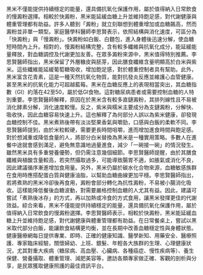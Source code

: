 黑米不僅能提供持續穩定的能量，還具備抗氧化保護作用，屬於值得納入日常飲食的慢澱粉選擇。相較於快澱粉，黑米能延緩血糖上升並維持飽足感，對代謝健康與體重管理都有助益。許多人聽到「澱粉」就立刻聯想到體重增加或血糖飆高，然而澱粉並非單一類型。家庭醫學科醫師李思賢表示，依照結構與消化速度，可區分為「快澱粉」與「慢澱粉」。快澱粉如白飯、白麵包，進入身體後迅速分解，使血糖短時間內上升。相對的，慢澱粉結構完整，含有較多纖維與抗氧化成分，能延緩能量釋放，對血糖調控及代謝更加友善。在眾多澱粉來源中，黑米值得特別推薦。李思賢醫師指出，黑米保留了外層糠皮與胚芽，因此膳食纖維含量明顯高於白米與紫米。這些纖維能延緩葡萄糖吸收，增加飽足感，對於體重控制者具有幫助。此外，黑米富含花青素，這是一種天然抗氧化物質，能對抗發炎反應並維護心血管健康。甚至黑米的抗氧化能力可超越藍莓。黑米在血糖反應上的表現相當突出，其血糖指數（GI）約落在42至50，屬於低GI食物。這對糖尿病患者或需要控制血糖的人特別重要。李思賢醫師解釋，原因在於黑米含有較多直鏈澱粉，其排列線性且不易被消化酵素分解，消化速度較慢。反之，紫米與糯米主要成分為支鏈澱粉，分解快、吸收快，因此血糖容易快速上升。這也解釋了為何部分人誤以為紫米健康，卻發現血糖控制不佳。黑米煮熟後帶有淡淡堅果香氣與嚼勁，口感與白飯的柔軟不同。李思賢醫師提到，由於米粒較硬，需要更長時間咀嚼，進而增加進食時間與飽足感。對於想減重或降低食量的人，將部分白米替換為黑米是一種實用策略。多數人在進餐中途就會感到滿足，避免無意識地過量進食，減少「一碗接一碗」的情況發生。雖然黑米具有多重營養優勢，但仍需注意幾個細節。李思賢醫師提醒，由於其膳食纖維與植酸含量較高，若突然攝取過多，可能導致腸胃不適，如脹氣或消化不良，因此建議循序漸進增加食用量。另外，黑米仍屬於碳水化合物來源，血糖敏感族群在食用時應搭配蛋白質與健康油脂，以幫助血糖曲線更加平穩。李思賢醫師指出，若將煮熟的黑米冷卻後再食用，澱粉會部分轉化為抗性澱粉，不易被小腸消化吸收。這樣能降低餐後血糖波動，對需要嚴格控制血糖的人尤其有益。因此，建議可嘗試「煮熟後冰存」的方式，再以加熱或冷食的方式食用，讓黑米發揮更佳的代謝效益。綜合來看，黑米不僅能提供持續穩定的能量，還具備抗氧化保護作用，屬於值得納入日常飲食的慢澱粉選擇。李思賢醫師表示，相較於快澱粉，黑米能延緩血糖上升並維持飽足感，對代謝健康與體重管理都有助益。在日常餐桌上，嘗試以黑米取代部分白飯，能讓飲食結構更均衡，並在長期中改善血糖穩定性與身體狀態。健康醫療網每日提供專業、即時、正確的健康知識、醫學新知、用藥安全、醫療照護、專家臨床經驗，關懷婦幼、上班、銀髮、年輕各大族群的生理、心理健康狀況，尤其對重大疾病（糖尿病、高血壓、心臟病、各種癌症、慢性疾病等）、養生保健、營養攝取、體重管理、減肥美容等，邀訪各類專家做正確、客觀的剖析與分享，是民眾獲取健康照護的最佳資訊平台。